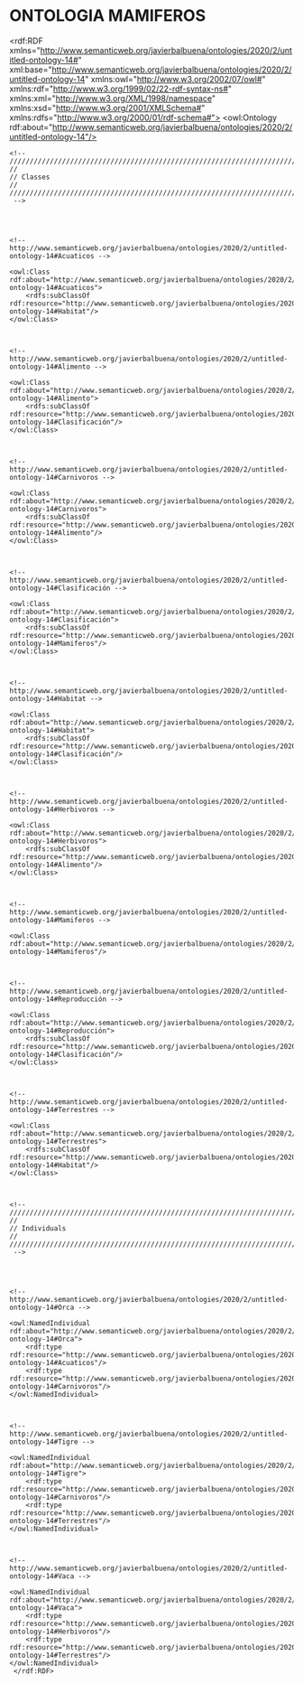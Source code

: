 # ONTOLOGIA MAMIFEROS
<?xml version="1.0"?>
<rdf:RDF xmlns="http://www.semanticweb.org/javierbalbuena/ontologies/2020/2/untitled-ontology-14#"
     xml:base="http://www.semanticweb.org/javierbalbuena/ontologies/2020/2/untitled-ontology-14"
     xmlns:owl="http://www.w3.org/2002/07/owl#"
     xmlns:rdf="http://www.w3.org/1999/02/22-rdf-syntax-ns#"
     xmlns:xml="http://www.w3.org/XML/1998/namespace"
     xmlns:xsd="http://www.w3.org/2001/XMLSchema#"
     xmlns:rdfs="http://www.w3.org/2000/01/rdf-schema#">
    <owl:Ontology rdf:about="http://www.semanticweb.org/javierbalbuena/ontologies/2020/2/untitled-ontology-14"/>
    


    <!-- 
    ///////////////////////////////////////////////////////////////////////////////////////
    //
    // Classes
    //
    ///////////////////////////////////////////////////////////////////////////////////////
     -->

    


    <!-- http://www.semanticweb.org/javierbalbuena/ontologies/2020/2/untitled-ontology-14#Acuaticos -->

    <owl:Class rdf:about="http://www.semanticweb.org/javierbalbuena/ontologies/2020/2/untitled-ontology-14#Acuaticos">
        <rdfs:subClassOf rdf:resource="http://www.semanticweb.org/javierbalbuena/ontologies/2020/2/untitled-ontology-14#Habitat"/>
    </owl:Class>
    


    <!-- http://www.semanticweb.org/javierbalbuena/ontologies/2020/2/untitled-ontology-14#Alimento -->

    <owl:Class rdf:about="http://www.semanticweb.org/javierbalbuena/ontologies/2020/2/untitled-ontology-14#Alimento">
        <rdfs:subClassOf rdf:resource="http://www.semanticweb.org/javierbalbuena/ontologies/2020/2/untitled-ontology-14#Clasificación"/>
    </owl:Class>
    


    <!-- http://www.semanticweb.org/javierbalbuena/ontologies/2020/2/untitled-ontology-14#Carnivoros -->

    <owl:Class rdf:about="http://www.semanticweb.org/javierbalbuena/ontologies/2020/2/untitled-ontology-14#Carnivoros">
        <rdfs:subClassOf rdf:resource="http://www.semanticweb.org/javierbalbuena/ontologies/2020/2/untitled-ontology-14#Alimento"/>
    </owl:Class>
    


    <!-- http://www.semanticweb.org/javierbalbuena/ontologies/2020/2/untitled-ontology-14#Clasificación -->

    <owl:Class rdf:about="http://www.semanticweb.org/javierbalbuena/ontologies/2020/2/untitled-ontology-14#Clasificación">
        <rdfs:subClassOf rdf:resource="http://www.semanticweb.org/javierbalbuena/ontologies/2020/2/untitled-ontology-14#Mamiferos"/>
    </owl:Class>
    


    <!-- http://www.semanticweb.org/javierbalbuena/ontologies/2020/2/untitled-ontology-14#Habitat -->

    <owl:Class rdf:about="http://www.semanticweb.org/javierbalbuena/ontologies/2020/2/untitled-ontology-14#Habitat">
        <rdfs:subClassOf rdf:resource="http://www.semanticweb.org/javierbalbuena/ontologies/2020/2/untitled-ontology-14#Clasificación"/>
    </owl:Class>
    


    <!-- http://www.semanticweb.org/javierbalbuena/ontologies/2020/2/untitled-ontology-14#Herbivoros -->

    <owl:Class rdf:about="http://www.semanticweb.org/javierbalbuena/ontologies/2020/2/untitled-ontology-14#Herbivoros">
        <rdfs:subClassOf rdf:resource="http://www.semanticweb.org/javierbalbuena/ontologies/2020/2/untitled-ontology-14#Alimento"/>
    </owl:Class>
    


    <!-- http://www.semanticweb.org/javierbalbuena/ontologies/2020/2/untitled-ontology-14#Mamiferos -->

    <owl:Class rdf:about="http://www.semanticweb.org/javierbalbuena/ontologies/2020/2/untitled-ontology-14#Mamiferos"/>
    


    <!-- http://www.semanticweb.org/javierbalbuena/ontologies/2020/2/untitled-ontology-14#Reproducción -->

    <owl:Class rdf:about="http://www.semanticweb.org/javierbalbuena/ontologies/2020/2/untitled-ontology-14#Reproducción">
        <rdfs:subClassOf rdf:resource="http://www.semanticweb.org/javierbalbuena/ontologies/2020/2/untitled-ontology-14#Clasificación"/>
    </owl:Class>
    


    <!-- http://www.semanticweb.org/javierbalbuena/ontologies/2020/2/untitled-ontology-14#Terrestres -->

    <owl:Class rdf:about="http://www.semanticweb.org/javierbalbuena/ontologies/2020/2/untitled-ontology-14#Terrestres">
        <rdfs:subClassOf rdf:resource="http://www.semanticweb.org/javierbalbuena/ontologies/2020/2/untitled-ontology-14#Habitat"/>
    </owl:Class>
    


    <!-- 
    ///////////////////////////////////////////////////////////////////////////////////////
    //
    // Individuals
    //
    ///////////////////////////////////////////////////////////////////////////////////////
     -->

    


    <!-- http://www.semanticweb.org/javierbalbuena/ontologies/2020/2/untitled-ontology-14#Orca -->

    <owl:NamedIndividual rdf:about="http://www.semanticweb.org/javierbalbuena/ontologies/2020/2/untitled-ontology-14#Orca">
        <rdf:type rdf:resource="http://www.semanticweb.org/javierbalbuena/ontologies/2020/2/untitled-ontology-14#Acuaticos"/>
        <rdf:type rdf:resource="http://www.semanticweb.org/javierbalbuena/ontologies/2020/2/untitled-ontology-14#Carnivoros"/>
    </owl:NamedIndividual>
    


    <!-- http://www.semanticweb.org/javierbalbuena/ontologies/2020/2/untitled-ontology-14#Tigre -->

    <owl:NamedIndividual rdf:about="http://www.semanticweb.org/javierbalbuena/ontologies/2020/2/untitled-ontology-14#Tigre">
        <rdf:type rdf:resource="http://www.semanticweb.org/javierbalbuena/ontologies/2020/2/untitled-ontology-14#Carnivoros"/>
        <rdf:type rdf:resource="http://www.semanticweb.org/javierbalbuena/ontologies/2020/2/untitled-ontology-14#Terrestres"/>
    </owl:NamedIndividual>
    


    <!-- http://www.semanticweb.org/javierbalbuena/ontologies/2020/2/untitled-ontology-14#Vaca -->

    <owl:NamedIndividual rdf:about="http://www.semanticweb.org/javierbalbuena/ontologies/2020/2/untitled-ontology-14#Vaca">
        <rdf:type rdf:resource="http://www.semanticweb.org/javierbalbuena/ontologies/2020/2/untitled-ontology-14#Herbivoros"/>
        <rdf:type rdf:resource="http://www.semanticweb.org/javierbalbuena/ontologies/2020/2/untitled-ontology-14#Terrestres"/>
    </owl:NamedIndividual>
     </rdf:RDF>



<!-- Generated by the OWL API (version 4.5.9.2019-02-01T07:24:44Z) https://github.com/owlcs/owlapi -->


